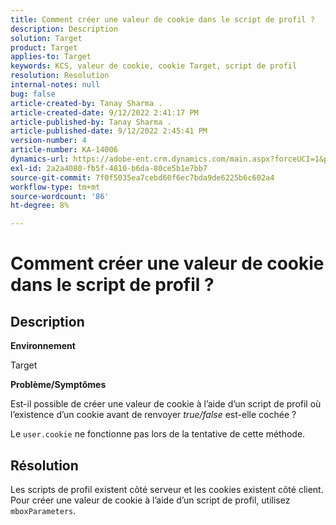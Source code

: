 ```yaml
---
title: Comment créer une valeur de cookie dans le script de profil ?
description: Description
solution: Target
product: Target
applies-to: Target
keywords: KCS, valeur de cookie, cookie Target, script de profil
resolution: Resolution
internal-notes: null
bug: false
article-created-by: Tanay Sharma .
article-created-date: 9/12/2022 2:41:17 PM
article-published-by: Tanay Sharma .
article-published-date: 9/12/2022 2:45:41 PM
version-number: 4
article-number: KA-14006
dynamics-url: https://adobe-ent.crm.dynamics.com/main.aspx?forceUCI=1&pagetype=entityrecord&etn=knowledgearticle&id=6c943bef-a832-ed11-9db1-002248086735
exl-id: 2a2a4080-fb5f-4810-b6da-80ce5b1e7bb7
source-git-commit: 7f0f5035ea7cebd60f6ec7bda9de6225b6c602a4
workflow-type: tm+mt
source-wordcount: '86'
ht-degree: 8%

---
```


# Comment créer une valeur de cookie dans le script de profil ?

## Description


<b>Environnement</b>

Target



<b>Problème/Symptômes</b>

Est-il possible de créer une valeur de cookie à l’aide d’un script de profil où l’existence d’un cookie avant de renvoyer *true/false* est-elle cochée ?

Le `user.cookie` ne fonctionne pas lors de la tentative de cette méthode.


## Résolution


Les scripts de profil existent côté serveur et les cookies existent côté client. Pour créer une valeur de cookie à l’aide d’un script de profil, utilisez `mboxParameters`.
